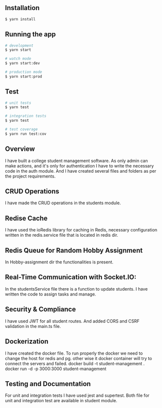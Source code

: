 ## Installation

```bash
$ yarn install
```

## Running the app

```bash
# development
$ yarn start

# watch mode
$ yarn start:dev

# production mode
$ yarn start:prod
```

## Test

```bash
# unit tests
$ yarn test

# integration tests
$ yarn test

# test coverage
$ yarn run test:cov
```
##  Overview
I have built a college student management software. As only admin can make actions, and it's only for authentication I have to write the necessary code in the auth module. And I have created several files and folders as per the project requirements.

## CRUD Operations
I have made the CRUD operations in the students module.

## Redise Cache
 I have used the ioRedis library for caching in Redis, necessary configuration written in the redis.service file that is located in redis dir.

## Redis Queue for Random Hobby Assignment
In Hobby-assignment dir the functionalities is present.

## Real-Time Communication with Socket.IO:
In the studentsService file there is a function to update students. I have written the code to assign tasks and manage.

##  Security & Compliance
I have used JWT for all student routes. And added CORS and CSRF validation in the main.ts file.

## Dockerization
I have created the docker file. To run properly the docker we need to change the host for redis and pg. other wise it docker container will try to connect the servers and failed. 
docker build -t student-management .
docker run -d -p 3000:3000 student-management  


## Testing and Documentation
For unit and integration tests I have used jest and supertest.
Both file for unit and integration test are available in student module.
